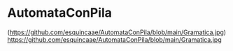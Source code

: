 # AutomataConPila

(https://github.com/esquincaae/AutomataConPila/blob/main/Gramatica.jpg)https://github.com/esquincaae/AutomataConPila/blob/main/Gramatica.jpg
